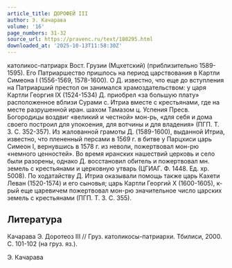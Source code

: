 ```yaml
---
article_title: ДОРОФЕЙ III
author: Э. Качарава
volume: '16'
page_numbers: 31-32
source_url: https://pravenc.ru/text/180295.html
downloaded_at: '2025-10-13T11:58:30Z'
---
```


католикос-патриарх Вост. Грузии (Мцхетский) (приблизительно 1589-1595). Его Патриаршество пришлось на период царствования в Картли Симеона I (1556-1569, 1578-1600). О Д. известно, что еще до вступления на Патриарший престол он занимался храмоздательством: у царя Картли Георгия IX (1524-1534) Д. приобрел «за большую плату» расположенное вблизи Сурами с. Итриа вместе с крестьянами, где на месте разрушенной иран. шахом Тамазом ц. Успения Пресв. Богородицы воздвиг «великий и честной» мон-рь, «для себя и дома своего построил для упокоения, для вотчины и для владения» (ПГП. Т. 3. С. 352-357). Из жалованной грамоты Д. (1589-1600), выданной Итриа, известно, что плененный персами в 1569 г. в битве у Парцхиси царь Симеон I, вернувшись в 1578 г. из неволи, пожертвовал мон-рю «немного ценностей». Во время иранских нашествий церковь и село были разорены, однако Д. восстановил обитель и пожертвовал мн. земель с крестьянами и церковную утварь (ЦГИАГ. Ф. 1448. Ед. хр. 5008). По ходатайству Д. Итриа оказывали помощь также царь Кахети Леван (1520-1574) и его сыновья; царь Картли Георгий X (1600-1605), к-рый еще царевичем пожертвовал мон-рю значительное число царских земель с крестьянами (ПГП. Т. 3. С. 355).

## Литература

Качарава Э. Доротеоз III // Груз. католикосы-патриархи. Тбилиси, 2000. С. 101-102 (на груз. яз.).

Э. Качарава
